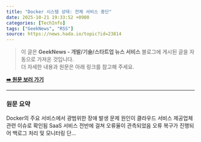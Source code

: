 ```yaml
---
title: "Docker 시스템 상태: 전체 서비스 중단"
date: 2025-10-21 19:33:52 +0900
categories: [TechInfo]
tags: ["GeekNews", "RSS"]
source: https://news.hada.io/topic?id=23814
---
```

> 이 글은 **GeekNews - 개발/기술/스타트업 뉴스 서비스** 블로그에 게시된 글을 자동으로 가져온 것입니다. <br>
> 더 자세한 내용과 원문은 아래 링크를 참고해 주세요.

[**➡️ 원문 보러 가기**](https://news.hada.io/topic?id=23814)

---

### 원문 요약
Docker의 주요 서비스에서 광범위한 장애 발생 문제 원인이 클라우드 서비스 제공업체 관련 이슈로 확인됨 SaaS 서비스 전반에 걸쳐 오류율이 관측되었음 오류 복구가 진행되어 백로그 처리 및 모니터링 단...
